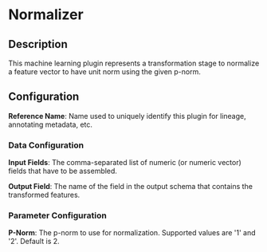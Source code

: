 
# Normalizer

## Description
This machine learning plugin represents a transformation stage to normalize a feature vector to have unit 
norm using the given p-norm.

## Configuration
**Reference Name**: Name used to uniquely identify this plugin for lineage, annotating metadata, etc.

### Data Configuration
**Input Fields**: The comma-separated list of numeric (or numeric vector) fields that have to be assembled.

**Output Field**: The name of the field in the output schema that contains the transformed features.

### Parameter Configuration
**P-Norm**: The p-norm to use for normalization. Supported values are '1' and '2'. Default is 2.
